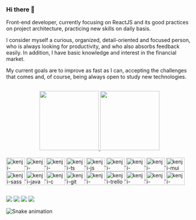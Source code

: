 ### Hi there 👋

<p>Front-end developer, currently focusing on ReactJS and its good practices on project architecture, practicing new skills on daily basis.</p>
<p>I consider myself a curious, organized, detail-oriented and focused person, who is always looking for productivity, and who also absorbs feedback easily. In addition, I have basic knowledge and interest in the financial market.</p>
<p>My current goals are to improve as fast as I can, accepting the challenges that comes and, of course, being always open to study new technologies.</p>

##

<div align="center">
  <a href="https://github.com/iwatanikenji" target="_blank">
  <img height="160em" src="https://github-readme-stats.vercel.app/api?username=iwatanikenji&show_icons=true&theme=apprentice&include_all_commits=true&count_private=true"/>
  <img height="160em" src="https://github-readme-stats.vercel.app/api/top-langs/?username=iwatanikenji&layout=compact&langs_count=7&theme=apprentice"/>
</div>
  
<div style="display: inline_block"><br>
  <img align="center" alt="kenji-nextjs" height="37,5" width="50" src="https://cdn.jsdelivr.net/gh/devicons/devicon/icons/nextjs/nextjs-original.svg" />
  <img align="center" alt="kenji-reactjs" height="37,5" width="50" src="https://cdn.jsdelivr.net/gh/devicons/devicon/icons/react/react-original.svg" />
  <img align="center" alt="kenji-angular" height="37,5" width="50" src="https://cdn.jsdelivr.net/gh/devicons/devicon/icons/angularjs/angularjs-plain.svg" />

  <img align="center" alt="kenji-ts" height="37,5" width="50" src="https://cdn.jsdelivr.net/gh/devicons/devicon/icons/typescript/typescript-plain.svg" />
  <img align="center" alt="kenji-js" height="37,5" width="50" src="https://cdn.jsdelivr.net/gh/devicons/devicon/icons/javascript/javascript-plain.svg" />
  
  <img align="center" alt="kenji-nestjs" height="37,5" width="50" src="https://cdn.jsdelivr.net/gh/devicons/devicon/icons/nestjs/nestjs-plain.svg" />
  <img align="center" alt="kenji-nodejs" height="37,5" width="50" src="https://cdn.jsdelivr.net/gh/devicons/devicon/icons/nodejs/nodejs-plain.svg" />
  <img align="center" alt="kenji-nodejs" height="37,5" width="50" src="https://cdn.jsdelivr.net/gh/devicons/devicon/icons/graphql/graphql-plain.svg" />

  <img align="center" alt="kenji-mui" height="37,5" width="50" src="https://cdn.jsdelivr.net/gh/devicons/devicon/icons/materialui/materialui-plain.svg" />
  <img align="center" alt="kenji-sass" height="37,5" width="50" src="https://cdn.jsdelivr.net/gh/devicons/devicon/icons/sass/sass-original.svg" />
  
  <img align="center" alt="kenji-java" height="37,5" width="50" src="https://cdn.jsdelivr.net/gh/devicons/devicon/icons/java/java-original.svg" />
  <img align="center" alt="kenji-c" height="37,5" width="50" src="https://cdn.jsdelivr.net/gh/devicons/devicon/icons/c/c-plain.svg" />
  <img align="center" alt="kenji-git" height="37,5" width="50" src="https://cdn.jsdelivr.net/gh/devicons/devicon/icons/git/git-plain.svg" />
  <img align="center" alt="kenji-figma" height="37,5" width="50" src="https://cdn.jsdelivr.net/gh/devicons/devicon/icons/figma/figma-original.svg"/>
  <img align="center" alt="kenji-trello" height="37,5" width="50" src="https://cdn.jsdelivr.net/gh/devicons/devicon/icons/trello/trello-plain.svg"/>
  
  <img align="center" alt="kenji-mongodb" height="37,5" width="50" src="https://cdn.jsdelivr.net/gh/devicons/devicon/icons/mongodb/mongodb-original.svg" />
  <img align="center" alt="kenji-firebase" height="37,5" width="50" src="https://cdn.jsdelivr.net/gh/devicons/devicon/icons/firebase/firebase-plain.svg" />
  <img align="center" alt="kenji-firebase" height="37,5" width="50" src="https://cdn.jsdelivr.net/gh/devicons/devicon/icons/docker/docker-plain.svg" />

</div>
  
  ##
  
<div> 
  <a href = "https://www.linkedin.com/in/kleverson-kenji-iwatani/"><img src="https://img.shields.io/badge/LinkedIn-0077B5?style=for-the-badge&logo=linkedin&logoColor=white" target="_blank"></a>
  <a href = "mailto:kleverson@alunos.utfpr.edu.br"><img src="https://img.shields.io/badge/Gmail-D14836?style=for-the-badge&logo=gmail&logoColor=white" target="_blank"></a>
  <a href="https://instagram.com/kleverson.iwatani" target="_blank"><img src="https://img.shields.io/badge/-Instagram-%23E4405F?style=for-the-badge&logo=instagram&logoColor=white" target="_blank"></a>
  <a href="https://app.rocketseat.com.br/me/kleverson-kenji-iwatani-05940" target="_blank"><img src="https://img.shields.io/badge/Rocketseat-%237159c1?style=for-the-badge&logo=react&logoColor=white" target="_blank"></a>
  
![Snake animation](https://github.com/iwatanikenji/iwatanikenji/blob/output/github-contribution-grid-snake.svg)
</div>
